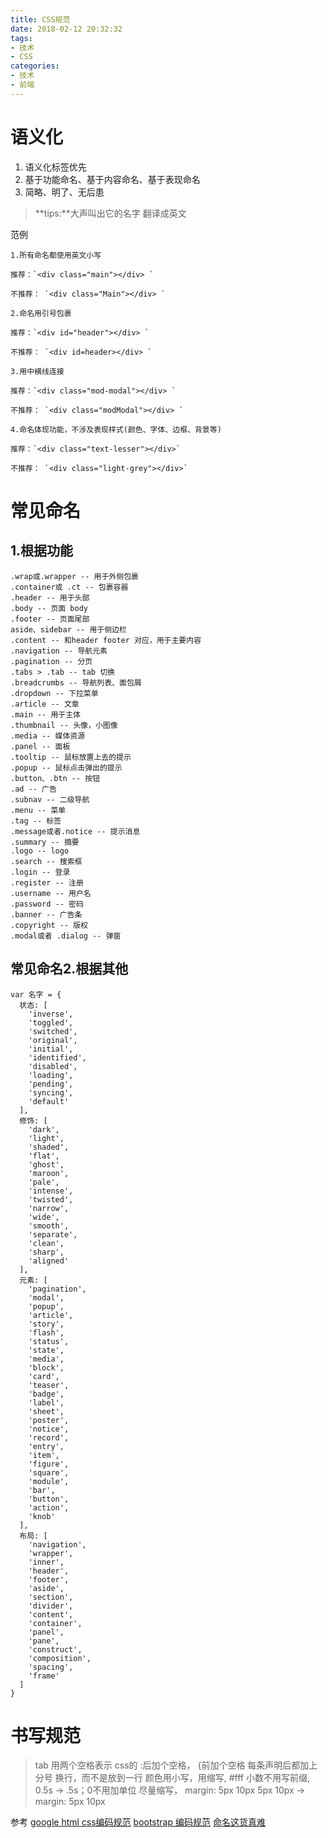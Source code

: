 ```yaml
---
title: CSS规范
date: 2018-02-12 20:32:32
tags:
- 技术
- CSS
categories:
- 技术
- 前端
---
```


# 语义化
1. 语义化标签优先
2. 基于功能命名、基于内容命名、基于表现命名
3. 简略、明了、无后患

<!--more-->
>**tips:**大声叫出它的名字
翻译成英文

范例
```
1.所有命名都使用英文小写

推荐：`<div class="main"></div> `

不推荐： `<div class="Main"></div> `

2.命名用引号包裹

推荐：`<div id="header"></div> `

不推荐： `<div id=header></div> `

3.用中横线连接

推荐：`<div class="mod-modal"></div> `

不推荐： `<div class="modModal"></div> `

4.命名体现功能，不涉及表现样式(颜色、字体、边框、背景等)

推荐：`<div class="text-lesser"></div>`

不推荐： `<div class="light-grey"></div>`
```

# 常见命名

## 1.根据功能
```
.wrap或.wrapper -- 用于外侧包裹
.container或 .ct -- 包裹容器
.header -- 用于头部
.body -- 页面 body
.footer -- 页面尾部
aside、sidebar -- 用于侧边栏
.content -- 和header footer 对应，用于主要内容
.navigation -- 导航元素
.pagination -- 分页
.tabs > .tab -- tab 切换
.breadcrumbs -- 导航列表、面包屑
.dropdown -- 下拉菜单
.article -- 文章
.main -- 用于主体
.thumbnail -- 头像，小图像
.media -- 媒体资源
.panel -- 面板
.tooltip -- 鼠标放置上去的提示
.popup -- 鼠标点击弹出的提示
.button、.btn -- 按钮
.ad -- 广告
.subnav -- 二级导航
.menu -- 菜单
.tag -- 标签
.message或者.notice -- 提示消息
.summary -- 摘要
.logo -- logo
.search -- 搜索框
.login -- 登录
.register -- 注册
.username -- 用户名
.password -- 密码
.banner -- 广告条
.copyright -- 版权
.modal或者 .dialog -- 弹窗
```

## 常见命名2.根据其他
```
var 名字 = {
  状态: [
    'inverse',
    'toggled',
    'switched',
    'original',
    'initial',
    'identified',
    'disabled',
    'loading',
    'pending',
    'syncing',
    'default'
  ],
  修饰: [
    'dark',
    'light',
    'shaded',
    'flat',
    'ghost',
    'maroon',
    'pale',
    'intense',
    'twisted',
    'narrow',
    'wide',
    'smooth',
    'separate',
    'clean',
    'sharp',
    'aligned'
  ],
  元素: [
    'pagination',
    'modal',
    'popup',
    'article',
    'story',
    'flash',
    'status',
    'state',
    'media',
    'block',
    'card',
    'teaser',
    'badge',
    'label',
    'sheet',
    'poster',
    'notice',
    'record',
    'entry',
    'item',
    'figure',
    'square',
    'module',
    'bar',
    'button',
    'action',
    'knob'
  ],
  布局: [
    'navigation',
    'wrapper',
    'inner',
    'header',
    'footer',
    'aside',
    'section',
    'divider',
    'content',
    'container',
    'panel',
    'pane',
    'construct',
    'composition',
    'spacing',
    'frame'
  ]
}
```

# 书写规范
>tab 用两个空格表示
css的 :后加个空格， {前加个空格
每条声明后都加上分号
换行，而不是放到一行
颜色用小写，用缩写, #fff
小数不用写前缀, 0.5s -> .5s；0不用加单位
尽量缩写， margin: 5px 10px 5px 10px -> margin: 5px 10px


参考
[google html css编码规范](https://google.github.io/styleguide/htmlcssguide.html)
[bootstrap 编码规范](http://codeguide.bootcss.com/)
[命名这货真难](https://seesparkbox.com/foundry/naming_css_stuff_is_really_hard)
